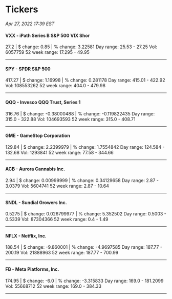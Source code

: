# Tickers
*Apr 27, 2022 17:39 EST*

#### VXX - iPath Series B S&P 500 VIX Shor
27.2 | $ change: 0.85 | % change: 3.22581
Day range: 25.53 - 27.25 Vol: 6057759
52 week range: 17.295 - 49.95

---

#### SPY - SPDR S&P 500
417.27 | $ change: 1.16998 | % change: 0.281178
Day range: 415.01 - 422.92 Vol: 108553262
52 week range: 404.0 - 479.98

---

#### QQQ - Invesco QQQ Trust, Series 1
316.76 | $ change: -0.38000488 | % change: -0.119822435
Day range: 315.0 - 322.88 Vol: 104693593
52 week range: 315.0 - 408.71

---

#### GME - GameStop Corporation
129.84 | $ change: 2.2399979 | % change: 1.7554842
Day range: 124.584 - 132.68 Vol: 1293841
52 week range: 77.58 - 344.66

---

#### ACB - Aurora Cannabis Inc.
2.94 | $ change: 0.00999999 | % change: 0.34129658
Day range: 2.87 - 3.0379 Vol: 5604741
52 week range: 2.87 - 10.64

---

#### SNDL - Sundial Growers Inc.
0.5275 | $ change: 0.026799977 | % change: 5.352502
Day range: 0.5003 - 0.5339 Vol: 87304366
52 week range: 0.4 - 1.49

---

#### NFLX - Netflix, Inc.
188.54 | $ change: -9.860001 | % change: -4.9697585
Day range: 187.77 - 200.19 Vol: 21888963
52 week range: 187.77 - 700.99

---

#### FB - Meta Platforms, Inc.
174.95 | $ change: -6.0 | % change: -3.315833
Day range: 169.0 - 181.2099 Vol: 55668712
52 week range: 169.0 - 384.33

---

